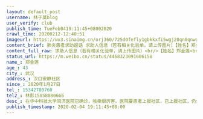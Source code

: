 ```yaml
---
layout: default_post
username: 林子莫blog
user_verify: club
publish_time: TueFeb0419:11:45+08002020
crawl_time: 20200212-12:40:51
imageurl: https://wx3.sinaimg.cn/orj360/725d0fefly1gbkkxfi5wgj20qn0qnwgu.jpg,https://wx2.sinaimg.cn/orj360/725d0fefly1gbkkxggto4j20u0140whh.jpg,https://wx1.sinaimg.cn/orj360/725d0fefly1gbkkxh2h6ej20u0140tfb.jpg,https://wx1.sinaimg.cn/orj360/725d0fefly1gbkkxg3yuej20u0140wiw.jpg,https://wx2.sinaimg.cn/orj360/725d0fefly1gbkkxhg7ygj20go0m8q5j.jpg,https://wx2.sinaimg.cn/orj360/725d0fefly1gbkkxhru91j20go0m8acg.jpg,https://wx4.sinaimg.cn/orj360/725d0fefly1gbkkxi6r20j20u0140djp.jpg
content_brief: 肺炎患者求助超话 求助人信息（若有相关化验单，请上传图片）【姓名】郑金莲【年龄】43【所在城市】武汉【所在小区、社区】汉口安静社区【患病时间】2020年1月27日【联系方式】15342780760【其他紧急联系人】林影15858880666 【病情描述】 在华中科技大学同济医院已确诊，咳嗽很厉害。医院 ...全文
content_full_raw: 求助人信息（若有相关化验单，请上传图片）<br/>【姓名】郑金莲<br/>【年龄】43<br/>【所在城市】武汉<br/>【所在小区、社区】汉口安静社区<br/>【患病时间】2020年1月27日<br/>【联系方式】15342780760<br/>【其他紧急联系人】林影15858880666<br/>【病情描述】在华中科技大学同济医院已确诊，咳嗽很厉害。医院要患者上报社区，已上报社区，仍然无法入院。现只能在家隔离。望救助！<adata-url="http://t.cn/R2WxOzt"href="http://weibo.com/p/1001018008633032700000000"data-hide=""><spanclass='url-icon'><imgstyle='width:1rem;height:1rem'src='https://h5.sinaimg.cn/upload/2015/09/25/3/timeline_card_small_location_default.png'></span><spanclass="surl-text">温州·苍南县</span></a>
status_url: https://m.weibo.cn/status/4468323091606158
name_: 郑金莲
age_: 43
city_: 武汉
address_: 汉口安静社区
since_: 2020年1月27日
tel_: 15342780760
tel2_: 林影15858880666
desc_: 在华中科技大学同济医院已确诊，咳嗽很厉害。医院要患者上报社区，已上报社区，仍然无法入院。现只能在家隔离。望救助！<adata-url="http//t.cn/R2WxOzt"href="http//weibo.com/p/1001018008633032700000000"data-hide=""><spanclass='url-icon'><imgstyle='width1rem;height1rem'src='https//h5.sinaimg.cn/upload/2015/09/25/3/timeline_card_small_location_default.png'></span><spanclass="surl-text">温州·苍南县</span></a>
publish_timestamp: 2020-02-04 19:11:45+08:00
---
```

